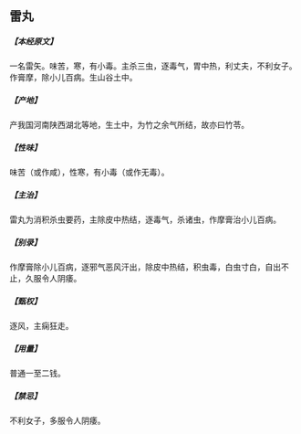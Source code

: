 ## 雷丸

##### 【本经原文】
一名雷矢。味苦，寒，有小毒。主杀三虫，逐毒气，胃中热，利丈夫，不利女子。作膏摩，除小儿百病。生山谷土中。
##### 【产地】
产我国河南陕西湖北等地，生土中，为竹之余气所结，故亦曰竹苓。
##### 【性味】
味苦（或作咸），性寒，有小毒（或作无毒）。
##### 【主治】
雷丸为消积杀虫要药，主除皮中热结，逐毒气，杀诸虫，作摩膏治小儿百病。
##### 【别录】
作摩膏除小儿百病，逐邪气恶风汗出，除皮中热结，积虫毒，白虫寸白，自出不止，久服令人阴痿。
##### 【甄权】
逐风，主痫狂走。
##### 【用量】
普通一至二钱。
##### 【禁忌】
不利女子，多服令人阴痿。